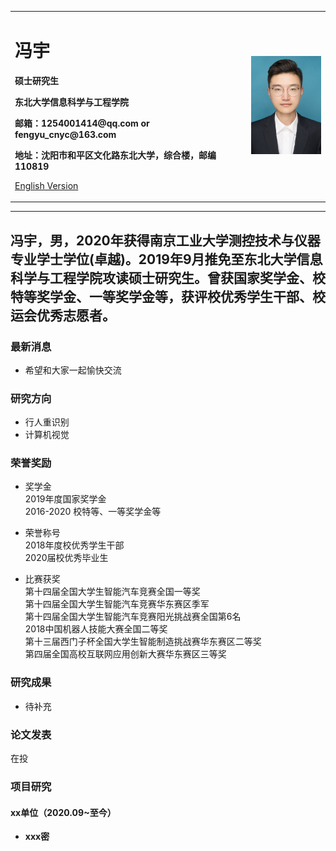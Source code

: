 <div>
<table border="0">
  <tr>
    <td width="75%">
      <h1>冯宇</h1>
      <p><b>硕士研究生</b></p>
      <p><b>东北大学信息科学与工程学院</b></p>
      <p><b>邮箱：1254001414@qq.com or fengyu_cnyc@163.com</b></p>
      <p><b>地址：沈阳市和平区文化路东北大学，综合楼，邮编110819</b></p>
      <p><a href="/index-en.html">English Version</a></p>
    </td>
    <td width="25%">
      <img src="/QQ图片20201007223050.jpg" width="100%">
    </td>
  </tr>
</table>
</div>

---

冯宇，男，2020年获得南京工业大学测控技术与仪器专业学士学位(卓越)。2019年9月推免至东北大学信息科学与工程学院攻读硕士研究生。曾获国家奖学金、校特等奖学金、一等奖学金等，获评校优秀学生干部、校运会优秀志愿者。
---

### 最新消息
- 希望和大家一起愉快交流

### 研究方向
- 行人重识别
- 计算机视觉

### 荣誉奖励
- 奖学金  
2019年度国家奖学金  
2016-2020 校特等、一等奖学金等

- 荣誉称号  
2018年度校优秀学生干部  
2020届校优秀毕业生
- 比赛获奖  
第十四届全国大学生智能汽车竞赛全国一等奖  
第十四届全国大学生智能汽车竞赛华东赛区季军  
第十四届全国大学生智能汽车竞赛阳光挑战赛全国第6名  
2018中国机器人技能大赛全国二等奖  
第十三届西门子杯全国大学生智能制造挑战赛华东赛区二等奖  
第四届全国高校互联网应用创新大赛华东赛区三等奖

### 研究成果
- 待补充

### 论文发表
在投

### 项目研究
#### xx单位（2020.09~至今）
- **xxx密**  



